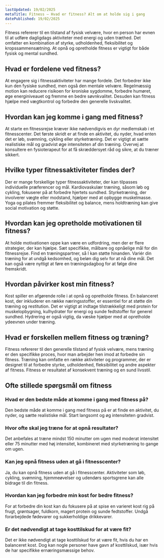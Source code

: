 ```yaml
---
lastUpdated: 19/02/2025
metaTitle: Fitness – Hvad er fitness? Alt om at holde sig i gang
datePublished: 19/02/2025
---
```


Fitness refererer til en tilstand af fysisk velvære, hvor en person har evnen til at udføre dagligdags aktiviteter med energi og uden træthed. Det omfatter en kombination af styrke, udholdenhed, fleksibilitet og kropssammensætning. At opnå og opretholde fitness er vigtigt for både fysisk og mental sundhed.

## Hvad er fordelene ved fitness?

At engagere sig i fitnessaktiviteter har mange fordele. Det forbedrer ikke kun den fysiske sundhed, men også den mentale velvære. Regelmæssig motion kan reducere risikoen for kroniske sygdomme, forbedre humøret, øge energiniveauet og fremme en bedre søvnkvalitet. Desuden kan fitness hjælpe med vægtkontrol og forbedre den generelle livskvalitet.

## Hvordan kan jeg komme i gang med fitness?

At starte en fitnessrejse kræver ikke nødvendigvis en dyr medlemskab i et fitnesscenter. Det første skridt er at finde en aktivitet, du nyder, hvad enten det er løb, svømning, cykling eller styrketræning. Det er vigtigt at sætte realistiske mål og gradvist øge intensiteten af din træning. Overvej at konsultere en fysioterapeut for at få skræddersyet råd og sikre, at du træner sikkert.

## Hvilke typer fitnessaktiviteter findes der?

Der er mange forskellige typer fitnessaktiviteter, der kan tilpasses individuelle præferencer og mål. Kardiovaskulær træning, såsom løb og cykling, fokuserer på at forbedre hjertets sundhed. Styrketræning, der involverer vægte eller modstand, hjælper med at opbygge muskelmasse. Yoga og pilates fremmer fleksibilitet og balance, mens holdtræning kan give social motivation og støtte.

## Hvordan kan jeg opretholde motivationen til fitness?

At holde motivationen oppe kan være en udfordring, men der er flere strategier, der kan hjælpe. Sæt specifikke, målbare og opnåelige mål for din fitnessrejse. Find en træningspartner, så I kan støtte hinanden. Variér din træning for at undgå kedsomhed, og beløn dig selv for at nå dine mål. Det kan også være nyttigt at føre en træningsdagbog for at følge dine fremskridt.

## Hvordan påvirker kost min fitness?

Kost spiller en afgørende rolle i at opnå og opretholde fitness. En balanceret kost, der inkluderer en række næringsstoffer, er essentiel for at støtte din træning og restitution. Det er vigtigt at indtage tilstrækkeligt med protein for muskelopbygning, kulhydrater for energi og sunde fedtstoffer for generel sundhed. Hydrering er også vigtig, da væske hjælper med at opretholde ydeevnen under træning.

## Hvad er forskellen mellem fitness og træning?

Fitness refererer til den generelle tilstand af fysisk velvære, mens træning er den specifikke proces, hvor man arbejder hen imod at forbedre sin fitness. Træning kan omfatte en række aktiviteter og programmer, der er designet til at forbedre styrke, udholdenhed, fleksibilitet og andre aspekter af fitness. Fitness er resultatet af konsekvent træning og en sund livsstil.

## Ofte stillede spørgsmål om fitness

### Hvad er den bedste måde at komme i gang med fitness på?

Den bedste måde at komme i gang med fitness på er at finde en aktivitet, du nyder, og sætte realistiske mål. Start langsomt og øg intensiteten gradvist.

### Hvor ofte skal jeg træne for at opnå resultater?

Det anbefales at træne mindst 150 minutter om ugen med moderat intensitet eller 75 minutter med høj intensitet, kombineret med styrketræning to gange om ugen.

### Kan jeg opnå fitness uden at gå i fitnesscenter?

Ja, du kan opnå fitness uden at gå i fitnesscenter. Aktiviteter som løb, cykling, svømning, hjemmeøvelser og udendørs sportsgrene kan alle bidrage til din fitness.

### Hvordan kan jeg forbedre min kost for bedre fitness?

For at forbedre din kost kan du fokusere på at spise en varieret kost rig på frugt, grøntsager, fuldkorn, magert protein og sunde fedtstoffer. Undgå forarbejdede fødevarer og sukkerholdige drikkevarer.

### Er det nødvendigt at tage kosttilskud for at være fit?

Det er ikke nødvendigt at tage kosttilskud for at være fit, hvis du har en balanceret kost. Dog kan nogle personer have gavn af kosttilskud, især hvis de har specifikke ernæringsmæssige behov.
